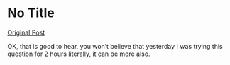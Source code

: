 # No Title

[Original Post](https://discourse.onlinedegree.iitm.ac.in/t/165959/104)

<p>OK, that is good to hear, you won’t believe that yesterday I was trying this question for 2 hours literally, it can be more also.</p>